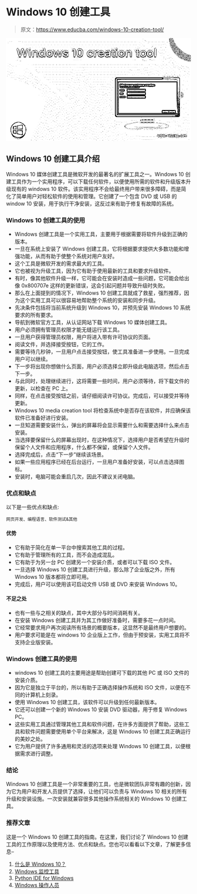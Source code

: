 # Windows 10 创建工具

> 原文：<https://www.educba.com/windows-10-creation-tool/>

![Windows 10 creation tool](img/5e4d48d5f511d3e55d5c99f32c478863.png)



## Windows 10 创建工具介绍

Windows 10 媒体创建工具是微软开发的最著名的扩展工具之一。Windows 10 创建工具作为一个实用程序，可以下载任何软件，以便使用所需的软件和升级版本升级现有的 windows 10 软件。该实用程序不会给最终用户带来很多障碍，而是简化了简单用户对轻松软件的使用和管理。它创建了一个包含 DVD 或 USB 的 window 10 安装，用于执行干净安装，这反过来有助于修复有故障的系统。

### Windows 10 创建工具的使用

*   Windows 创建工具是一个实用工具，主要用于根据需要将软件升级到正确的版本。
*   一旦在系统上安装了 Windows 创建工具，它将根据要求提供大多数功能和增强功能，从而有助于使整个系统对用户友好。
*   这个工具是微软开发的需求最大的工具。
*   它也被视为升级工具，因为它有助于使用最新的工具和要求升级软件。
*   有时，像其他软件升级一样，它可能会在安装时造成一些问题，它可能会给出像 0x800707e 这样的更新错误，这会引起问题并导致升级时失败。
*   那么在上面提到的情况下，Windows 10 创建工具就成了救星，强烈推荐，因为这个实用工具可以很容易地帮助整个系统的安装和同步升级。
*   先决条件包括将当前系统升级到 Windows 10，并预先安装 Windows 10 系统要求的所有要求。
*   导航到微软官方工具，从认证网站下载 Windows 10 媒体创建工具。
*   用户必须拥有管理员权限才能无缝运行该工具。
*   一旦用户获得管理员权限，用户将进入带有许可协议的页面。
*   阅读文件，并选择接受按钮，它的工作。
*   需要等待几秒钟，一旦用户点击接受按钮，使工具准备进一步使用。一旦完成用户可以继续。
*   下一步将出现你想做什么页面，用户必须选择立即升级此电脑选项，然后点击下一步。
*   与此同时，处理继续进行，这将需要一些时间，用户必须等待，将下载文件的更新，以检查在 PC 上。
*   同样，在点击接受按钮之前，请仔细阅读许可协议。完成后，可以接受并等待更新。
*   Windows 10 media creation tool 将检查系统中是否存在该软件，并应确保该软件已准备好进行安装。
*   一旦知道需要安装什么，弹出的屏幕将会显示需要什么和需要选择什么来点击安装。
*   当选择要保留什么的屏幕出现时，在这种情况下，选择用户是否希望在升级时保留个人文件和应用程序，什么都不保留，或保留个人文件。
*   选择完成后，点击“下一步”继续该场景。
*   如果一些应用程序已经在后台运行，一旦用户准备好安装，可以点击选择图标。
*   安装时，电脑可能会重启几次，因此不建议关闭电脑。

### 优点和缺点

以下是一些优点和缺点:

<small>网页开发、编程语言、软件测试&其他</small>

#### 优势

*   它有助于简化在单一平台中搜索其他工具的过程。
*   它有助于管理所有的工具，而不会造成混乱。
*   它有助于为另一台 PC 创建另一个安装介质，或者可以下载 ISO 文件。
*   一旦选择 Windows 10 创建工具进行升级，那么除了企业版之外，所有 Windows 10 版本都将立即可用。
*   完成后，用户可以使用该可启动文件 USB 或 DVD 来安装 Windows 10。

#### 不足之处

*   也有一些与之相关的缺点，其中大部分与时间消耗有关。
*   在安装 Windows 创建工具并为其工作做好准备时，需要多花一点时间。
*   它经常要求用户再次阅读所有场景的概要版本，这显然不是最终用户想要的。
*   用户要求可能是在 windows 10 企业版上工作，但由于预安装，实用工具将不支持企业版安装。

### Windows 创建工具的使用

*   windows 10 创建工具的主要用途是帮助创建可下载的其他 PC 或 ISO 文件的安装介质。
*   因为它是独立于平台的，所以有助于正确选择操作系统和 ISO 文件，以便在不同的计算机上刻录。
*   使用 Windows 10 创建工具，该软件可以升级到任何最新版本。
*   它还可以创建一个新的 Windows 10 安装 DVD 驱动器，用于修复 Windows PC。
*   这些实用工具通过管理其他工具和软件问题，在许多方面提供了帮助，这些工具和软件问题需要使用单个平台来解决，这是 Windows 10 创建工具正确运行的美妙之处。
*   它为用户提供了许多通用和灵活的选项来处理 Windows 10 创建工具，以便根据需求进行调整。

### 结论

Windows 10 创建工具是一个非常重要的工具，也是微软团队非常有趣的创新，因为它为用户和开发人员提供了选择，让他们可以负责与 Windows 10 相关的所有升级和安装设施。一次安装就兼容很多其他操作系统相关的 Windows 10 创建工具。

### 推荐文章

这是一个 Windows 10 创建工具的指南。在这里，我们讨论了 Windows 10 创建工具的工作原理以及使用方法、优点和缺点。您也可以看看以下文章，了解更多信息–

1.  [什么是 Windows 10？](https://www.educba.com/what-is-windows-10/)
2.  [Windows 监控工具](https://www.educba.com/windows-monitoring-tool/)
3.  [Python IDE for Windows](https://www.educba.com/python-ide-for-windows/)
4.  [Windows 操作人员](https://www.educba.com/windows-operators/)





